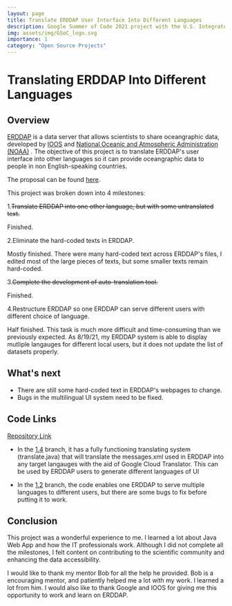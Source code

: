 ```yaml
---
layout: page
title: Translate ERDDAP User Interface Into Different Languages
description: Google Summer of Code 2021 project with the U.S. Integrated Ocean Observing System (IOOS)
img: assets/img/GSoC_logo.svg
importance: 1
category: "Open Source Projects"
---
```

<!-- 
Every project has a beautiful feature showcase page.
It's easy to include images in a flexible 3-column grid format.
Make your photos 1/3, 2/3, or full width.

To give your project a background in the portfolio page, just add the img tag to the front matter like so:

    ---
    layout: page
    title: project
    description: a project with a background image
    img: /assets/img/12.jpg
    --- -->
# Translating ERDDAP Into Different Languages
## Overview
[ERDDAP](https://coastwatch.pfeg.noaa.gov/erddap/index.html) is a data server that allows scientists to share oceangraphic data, developed by [IOOS](https://ioos.noaa.gov/) and [National Oceanic and Atmospheric Administration (NOAA)](https://noaa.gov/) .
The objective of this project is to translate ERDDAP's user interface into other languages so it can provide oceangraphic data to people in non English-speaking countries.

The proposal can be found [here](https://docs.google.com/document/d/1IJc70YNpkkIYz4-eJzD9jHb4gagplC5FO6knZXk43N8/edit#).

This project was broken down into 4 milestones:

1.<del>Translate ERDDAP into one other language, but with some untranslated text.</del>

Finished.

2.Eliminate the hard-coded texts in ERDDAP.

Mostly finished. There were many hard-coded text across ERDDAP's files, I edited most of the large pieces of texts, but some smaller texts remain hard-coded.

3.<del>Complete the development of auto-translation tool.</del>

Finished.

4.Restructure ERDDAP so one ERDDAP can serve different users with different choice of language.

Half finished. This task is much more difficult and time-consuming than we previously expected. As 8/19/21, my ERDDAP system is able to display mutliple langauges for different local users, but it does not update the list of datasets properly. 

## What's next
- There are still some hard-coded text in ERDDAP's webpages to change.
- Bugs in the multilingual UI system need to be fixed.

## Code Links
[Repository Link](https://github.com/Q1Zeng/erddap)

- In the [1.4](https://github.com/Q1Zeng/erddap/tree/1.4) branch, it has a fully functioning translating system (translate.java) that will translate the messages.xml used in ERDDAP into any target langauges with the aid of Google Cloud Translator. This can be used by ERDDAP users to generate different languages of UI

- In the [1.2](https://github.com/Q1Zeng/erddap/tree/1.2) branch, the code enables one ERDDAP to serve multiple languages to different users, but there are some bugs to fix before putting it to work.

## Conclusion

This project was a wonderful experience to me. I learned a lot about Java Web App and how the IT professionals work. Although I did not complete all the milestones, I felt content on contributing to the scientific community and enhancing the data accessibility.

I would like to thank my mentor Bob for all the help he provided. Bob is a encouraging mentor, and patiently helped me a lot with my work. I learned a lot from him. I would also like to thank Google and IOOS for giving me this opportunity to work and learn on ERDDAP.

